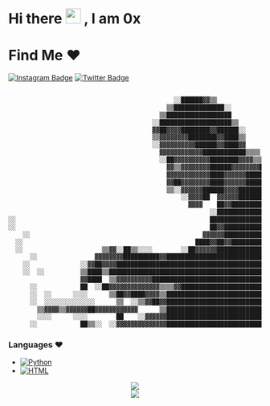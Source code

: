 # Hi there <img src="https://user-images.githubusercontent.com/42378118/110234147-e3259600-7f4e-11eb-95be-0c4047144dea.gif" width="30"> , I am 0x
 
 # Find Me ❤
[![Instagram Badge](https://img.shields.io/badge/-j4s_8-purple?style=flat-square&logo=instagram&logoColor=white&link=https://instagram.com/j4s_8/)](https://instagram.com/j4s_8)
[![Twitter Badge](https://img.shields.io/badge/-@j4s_8-1ca0f1?style=flat-square&labelColor=1ca0f1&logo=twitter&logoColor=white&link=https://twitter.com/j4s_8)](https://twitter.com/j4s_8)


```nasm
                                                                                        
                                              ░░██████▓▓▒▒                              
                                            ▒▒██████████████░░                          
                                          ▒▒██████████████████                          
                                        ░░████████████████████▒▒                        
                                        ▓▓██▓▓▓▓████████▓▓██████░░                      
                                        ▒▒▓▓▓▓▓▓▓▓████████▓▓████▒▒                      
                                        ░░▓▓▓▓▓▓▓▓▓▓██████▓▓████▓▓                      
                                          ▓▓▓▓▓▓▓▓▓▓▓▓████████████▒▒▒▒                  
                                          ░░██▓▓▓▓▓▓▓▓▓▓████████▓▓▓▓▒▒▒▒▓▓              
                                            ▓▓▒▒▓▓▓▓▓▓▓▓██████▓▓▓▓▓▓▓▓████░░            
                                            ▓▓▓▓▓▓▓▓▓▓▓▓████▓▓▓▓▓▓████████▓▓            
                                            ▓▓██▓▓▓▓▓▓▓▓████▓▓▓▓▓▓████████▓▓██          
                                            ▒▒░░▓▓▓▓▓▓██████▓▓▓▓████████▓▓▓▓▓▓▓▓        
                                                ░░▓▓▓▓██  ▓▓▓▓▓▓██████████████▓▓░░      
                                                  ▓▓▓▓    ██▓▓████████████████████      
                                                        ░░████████████████████████▒▒    
░░                                                      ████████████████████████████    
░░                                                      ██▓▓████████████████████████    
    ░░                                                ▓▓▓▓▓▓████████████████████████    
  ░░                                                ████▓▓██▓▓██████████████████████    
  ░░                      ▒▒▓▓░░██▒▒░░░░        ░░██▓▓▓▓▓▓██████████████████████████    
      ░░                ▓▓▓▓▓▓▓▓██████████▓▓████████████████████████████████████████    
    ░░              ░░▓▓██▓▓▓▓██████████████████████████████████████████████████████    
    ░░  ░░          ▒▒████▒▒████████████████████████████████████████████████████████    
                    ▓▓████  ▒▒▓▓▓▓▓▓▓▓▓▓████████████████████████████████████████████  ░░
      ░░            ██  ░░██▓▓▓▓▓▓▓▓▓▓▓▓▓▓▒▒▒▒▓▓████████████████████████████████████  ░░
      ░░  ░░      ░░░░      ▒▒██▓▓████▓▓▓▓▒▒████████████████████████████████████████    
      ░░  ░░░░░░░░░░░░░░      ▒▒  ░░▒▒▓▓██▓▓████████████████████████████████████████    
        ▒▒▓▓▓▓▒▒▓▓▓▓▓▓██▓▓▓▓▓▓▓▓▓▓▓▓      ▒▒████████████████████████████████████████░░  
        ░░░░      ░░░░        ██    ░░▓▓▓▓▓▓████████████████████████████████████████░░░░
      ░░            ██▒▒░░  ░░▓▓▓▓▓▓▓▓▓▓▓▓▓▓████████████████████████████████████████░░░░

```


### Languages ❤
 + </a>
        <!-- Python -->
        <a href="https://github.com/ShahriarShafin?tab=9qwr" target="_blank"><img alt="Python"
                        src="https://img.shields.io/badge/-Python-3776AB?style=flat-square&logo=Python&logoColor=white">
        </a>
  +  </a>
        <!-- HTML -->
        <a href="https://github.com/ShahriarShafin?tab=9qwr" target="_blank"><img alt="HTML"
                        src="https://img.shields.io/badge/-HTML-E34F26?style=flat-square&logo=HTML5&logoColor=white">
        </a>
  


<div align="center">
  <img src="https://github-readme-stats.vercel.app/api?username=9qwr&include_all_commits=true&theme=synthwave&show_icons=true&count_private=true">
  <br />
  <img src="https://github-readme-stats.vercel.app/api/top-langs/?username=9qwr&langs_count=10&hide=html,css,makefile,batchfile&theme=synthwave">
</div>
